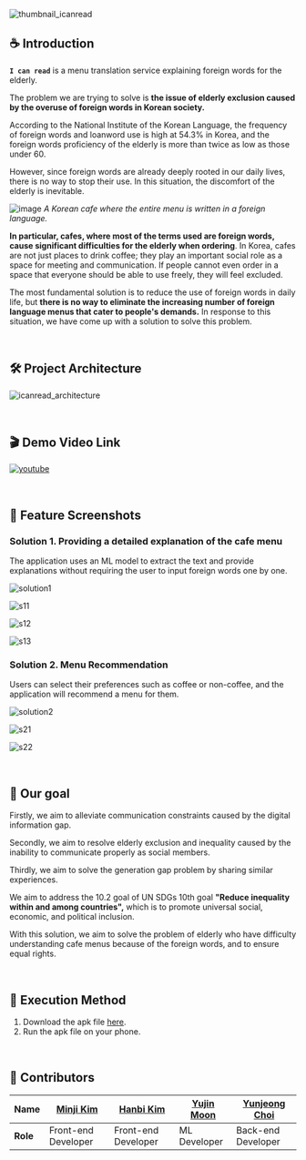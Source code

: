 ![thumbnail_icanread](https://user-images.githubusercontent.com/61882016/229158964-85703447-31de-4695-94b9-f8fb2c43782f.png)

## ☕ **Introduction**

**`I can read`** is a menu translation service explaining foreign words for the elderly.

The problem we are trying to solve is **the issue of elderly exclusion caused by the overuse of foreign words in Korean society.**

According to the National Institute of the Korean Language, the frequency of foreign words and loanword use is high at 54.3% in Korea, and the foreign words proficiency of the elderly is more than twice as low as those under 60.

However, since foreign words are already deeply rooted in our daily lives, there is no way to stop their use. In this situation, the discomfort of the elderly is inevitable.

![image](https://user-images.githubusercontent.com/61882016/229158868-c0751d89-771e-4224-8417-39d416f54614.png)
_A Korean cafe where the entire menu is written in a foreign language._

**In particular, cafes, where most of the terms used are foreign words, cause significant difficulties for the elderly when ordering**. In Korea, cafes are not just places to drink coffee; they play an important social role as a space for meeting and communication. If people cannot even order in a space that everyone should be able to use freely, they will feel excluded.

The most fundamental solution is to reduce the use of foreign words in daily life, but **there is no way to eliminate the increasing number of foreign language menus that cater to people's demands.** In response to this situation, we have come up with a solution to solve this problem.

<br />

## **🛠 Project Architecture**

![icanread_architecture](https://user-images.githubusercontent.com/61882016/229182708-47c010c0-0020-490e-b8e8-30271ac1bb0e.png)

<br />

## **🎬 Demo Video Link**

[![youtube](https://user-images.githubusercontent.com/61882016/229185720-0cd0dd22-ba94-4e30-9b89-feb77406bf3c.png)]()

<br />

## **📱 Feature Screenshots**

### Solution 1. Providing a detailed explanation of the cafe menu

The application uses an ML model to extract the text and provide explanations without requiring the user to input foreign words one by one.

![solution1](https://user-images.githubusercontent.com/61882016/229186242-53f6e5f8-ad5c-4c07-90cb-ad570933611a.gif)

![s11](https://user-images.githubusercontent.com/61882016/229159011-5c2e7c11-4d59-4d00-a1b9-6b111b03a94b.png)

![s12](https://user-images.githubusercontent.com/61882016/229159110-7ce8d394-34cb-4066-8a44-900d8904734f.png)

![s13](https://user-images.githubusercontent.com/61882016/229159810-7a180a3c-6674-4f23-b594-fbdd930d5cdd.png)

### Solution 2. Menu Recommendation

Users can select their preferences such as coffee or non-coffee, and the application will recommend a menu for them.

![solution2](https://user-images.githubusercontent.com/61882016/229187344-3fbfc563-dac1-433e-83db-90be36eaf7c0.gif)

![s21](https://user-images.githubusercontent.com/61882016/229159863-dbac9653-23bb-4477-b620-5ef08b43fb1f.png)

![s22](https://user-images.githubusercontent.com/61882016/229159904-c0ebac2d-3aa8-4a2b-9fe0-c8a5edfcc401.png)

<br />

## **🌟 Our goal**

Firstly, we aim to alleviate communication constraints caused by the digital information gap.

Secondly, we aim to resolve elderly exclusion and inequality caused by the inability to communicate properly as social members.

Thirdly, we aim to solve the generation gap problem by sharing similar experiences.

We aim to address the 10.2 goal of UN SDGs 10th goal **"Reduce inequality within and among countries",** which is to promote universal social, economic, and political inclusion.

With this solution, we aim to solve the problem of elderly who have difficulty understanding cafe menus because of the foreign words, and to ensure equal rights.

<br />

## **📲 Execution Method**

1. Download the apk file [here](https://github.com/I-can-read/Flutter/releases/download/v1.0.0/I.can.read.apk).
2. Run the apk file on your phone.

<br />

## **👥 Contributors**

| **Name** | [Minji Kim](https://github.com/kminji127) | [Hanbi Kim](https://github.com/ddubii) | [Yujin Moon](https://github.com/genieu99) | [Yunjeong Choi](https://github.com/letmeloveyou82) |
| -------- | ----------------------------------------- | -------------------------------------- | ----------------------------------------- | -------------------------------------------------- |
| **Role** | Front-end Developer                       | Front-end Developer                    | ML Developer                              | Back-end Developer                                 |
